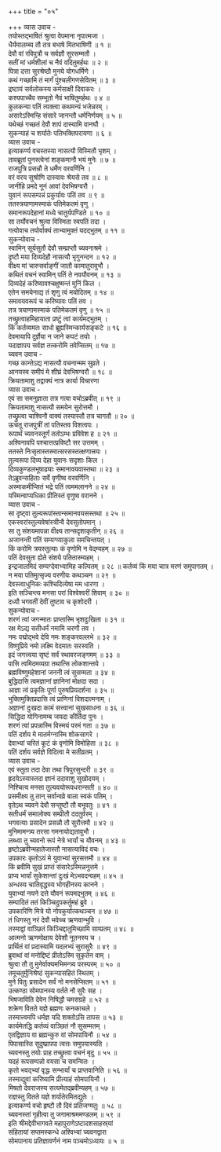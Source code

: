 +++
title = "०५"

+++
व्यास उवाच -  
तयोस्तद्‌भाषितं श्रुत्वा वेपमाना नृपात्मजा ।  
धैर्यमालम्ब्य तौ तत्र बभाषे मितभाषिणी ॥ १ ॥  
देवौ वां रविपुत्रौ च सर्वज्ञौ सुरसम्मतौ ।  
सतीं मां धर्मशीलां च नैवं वदितुमर्हथः ॥ २ ॥  
पित्रा दत्ता सुरश्रेष्ठौ मुनये योगधर्मिणे ।  
कथं गच्छामि तं मार्गं पुंश्चलीगणसेवितम् ॥ ३ ॥  
द्रष्टायं सर्वलोकस्य कर्मसाक्षी दिवाकरः ।  
कश्यपाच्चैव सम्भूतो नैवं भाषितुमर्हथः ॥ ४ ॥  
कुलकन्या पतिं त्यक्त्वा कथमन्यं भजेन्नरम् ।  
असारेऽस्मिन्हि संसारे जानन्तौ धर्मनिर्णयम् ॥ ५ ॥  
यथेच्छं गच्छतं देवौ शापं दास्यामि वानघौ ।  
सुकन्याहं च शर्यातेः पतिभक्तिपरायणा ॥ ६ ॥  
व्यास उवाच -  
इत्याकर्ण्य वचस्तस्या नासत्यौ विस्मितौ भृशम् ।  
तावब्रूतां पुनस्त्वेनां शङ्कमानौ भयं मुनेः ॥ ७ ॥  
राजपुत्रि प्रसन्नौ ते धर्मेण वरवर्णिनि ।  
वरं वरय सुश्रोणि दास्यावः श्रेयसे तव ॥ ८ ॥  
जानीहि प्रमदे नूनं आवां देवभिषग्वरौ ।  
युवानं रूपसम्पन्नं प्रकुर्यावः पतिं तव ॥ ९ ॥  
ततस्त्रयाणामस्माकं पतिमेकतमं वृणु ।  
समानरूपदेहानां मध्ये चातुर्यपण्डिते ॥ १० ॥  
सा तर्योवचनं श्रुत्वा विस्मिता स्वपतिं तदा ।  
गत्वोवाच तयोर्वाक्यं ताभ्यामुक्तं यदद्‌भुतम् ॥ ११ ॥  
सुकन्योवाच -  
स्वामिन् सूर्यसुतौ देवौ सम्प्राप्तौ च्यवनाश्रमे ।  
दृष्टौ मया दिव्यदेहौ नासत्यौ भृगुनन्दन ॥ १२ ॥  
वीक्ष्य मां चारुसर्वाङ्गीं जातौ कामातुरावुभौ ।  
कथितं वचनं स्वामिन् पतिं ते नवयौवनम् ॥ १३ ॥  
दिव्यदेहं करिष्यावश्चक्षुष्मन्तं मुनिं किल ।  
एतेन समयेनाद्य तं शृणु त्वं मयोदितम् ॥ १४ ॥  
समावयवरूपं च करिष्यावः पतिं तव ।  
तत्र त्रयाणामस्माकं पतिमेकतमं वृणु ॥ १५ ॥  
तच्छ्रुत्वाहमिहायाता प्रष्टुं त्वां कार्यमद्‌भुतम् ।  
किं कर्तव्यमतः साधो ब्रूह्यस्मिन्कार्यसङ्कटे ॥ १६ ॥  
देवमायापि दुर्ज्ञेया न जाने कपटं तयोः ।  
यदाज्ञापय सर्वज्ञ तत्करोमि तवेप्सितम् ॥ १७ ॥  
च्यवन उवाच -  
गच्छ कान्तेऽद्य नासत्यौ वचनान्मम सुव्रते ।  
आनयस्व समीपं मे शीघ्रं देवभिषग्वरौ ॥ १८ ॥  
क्रियतामाशु तद्वाक्यं नात्र कार्या विचारणा  
व्यास उवाच -  
एवं सा समनुज्ञाता तत्र गत्वा वचोऽब्रवीत् ॥ १९ ॥  
क्रियतामाशु नासत्यौ समयेन सुरोत्तमौ ।  
तच्छ्रुत्वा चाश्विनौ वाक्यं तस्यास्तौ तत्र चागतौ ॥ २० ॥  
ऊचतू राजपुत्रीं तां पतिस्तव विशत्वपः ।  
रूपार्थं च्यवनस्तूर्णं ततोऽम्भः प्रविवेश ह ॥ २१ ॥  
अश्विनावपि पश्चात्तत्प्रविष्टौ सर उत्तमम् ।  
ततस्ते निःसृतास्तस्मात्सरसस्तत्क्षणात्त्रयः ।  
तुल्यरूपा दिव्य देहा युवानः सदृशाः किल ।  
दिव्यकुण्डलभूषाढ्याः समानावयवास्तथा ॥ २३ ॥  
तेऽब्रुवन्सहिताः सर्वे वृणीष्व वरवर्णिनि ।  
अस्माकमीप्सितं भद्रे पतिं त्वममलानने ॥ २४ ॥  
यस्मिन्वाप्यधिका प्रीतिस्तं वृणुष्व वरानने ।  
व्यास उवाच -  
सा दृष्ट्वा तुल्यरूपांस्तान्समानवयसस्तथा ॥ २५ ॥  
एकस्वरांस्तुल्यवेषांस्त्रीन्वै देवसुतोपमान् ।  
सा तु संशयमापन्ना वीक्ष्य तान्सदृशाकृतीन् ॥ २६ ॥  
अजानन्ती पतिं सम्यग्व्याकुला समचिन्तयत् ।  
किं करोमि त्रयस्तुल्याः कं वृणोमि न वेद्म्यहम् ॥ २७ ॥  
पतिं देवसुता ह्येते संशये पतितास्म्यहम् ।  
इन्द्रजालमिदं सम्यग्देवाभ्यामिह कल्पितम् ॥ २८ ॥
कर्तव्यं किं मया चात्र मरणं समुपागतम् ।  
न मया पतिमुत्सृज्य वरणीयः कथञ्चन ॥ २९ ॥  
देवस्त्वाधुनिकः कश्चिदित्येषा मम धारणा ।  
इति सञ्चिन्त्य मनसा परां विश्वेश्वरीं शिवाम् ॥ ३० ॥  
दध्यौ भगवतीं देवीं तुष्टाव च कृशोदरी ।  
सुकन्योवाच -  
शरणं त्वां जगन्मातः प्राप्तास्मि भृशदुःखिता ॥ ३१ ॥  
रक्ष मेऽद्य सतीधर्मं नमामि चरणौ तव ।  
नमः पद्मोद्‌भवे देवि नमः शङ्करवल्लभे ॥ ३२ ॥  
विष्णुप्रिये नमो लक्ष्मि वेदमातः सरस्वति ।  
इदं जगत्त्वया सृष्टं सर्वं स्थावरजङ्गमम् ॥ ३३ ॥  
पासि त्वमिदमव्यग्रा तथात्सि लोकशान्तये ।  
ब्रह्मविष्णुमहेशानां जननी त्वं सुसम्मता ॥ ३४ ॥  
बुद्धिदासि त्वमज्ञानां ज्ञानिनां मोक्षदा सदा ।  
आज्ञा त्वं प्रकृतिः पूर्णा पुरुषप्रियदर्शना ॥ ३५ ॥  
भुक्तिमुक्तिप्रदासि त्वं प्राणिनां विशदात्मनाम् ।  
अज्ञानां दुःखदा कामं सत्त्वानां सुखसाधना ॥ ३६ ॥  
सिद्धिदा योगिनामम्ब जयदा कीर्तिदा पुनः ।  
शरणं त्वां प्रपन्नास्मि विस्मयं परमं गता ॥ ३७ ॥  
पतिं दर्शय मे मातर्मग्नास्मि शोकसागरे ।  
देवाभ्यां चरितं कूटं कं वृणोमि विमोहिता ॥ ३८ ॥  
पतिं दर्शय सर्वज्ञे विदित्वा मे सतीव्रतम् ।  
व्यास उवाच -  
एवं स्तुता तदा देवा तथा त्रिपुरसुन्दरी ॥ ३९ ॥  
हृदयेऽस्यास्तदा ज्ञानं ददावाशु सुखोदयम् ।  
निश्चित्य मनसा तुल्यवयोरूपधरान्सती ॥ ४० ॥  
प्रसमीक्ष्य तु तान् सर्वान्वव्रे बाला स्वकं पतिम् ।  
वृतेऽथ च्यवने देवौ सन्तुष्टौ तौ बभूवतुः ॥ ४१ ॥  
सतीधर्मं समालोक्य सम्प्रीतौ ददतुर्वरम् ।  
भगवत्याः प्रसादेन प्रसन्नौ तौ सुरौत्तमौ ॥ ४२ ॥  
मुनिमामन्त्र्य तरसा गमनायोद्यतावुभौ ।  
लब्ध्वा तु च्यवनो रूपं नेत्रे भार्यां च यौवनम् ॥ ४३ ॥  
हृष्टोऽब्रवीन्महातेजास्तौ नासत्याविदं वचः ।  
उपकारः कृतोऽयं मे युवाभ्यां सुरसत्तमौ ॥ ४४ ॥  
किं ब्रवीमि सुखं प्राप्तं संसारेऽस्मिन्ननुत्तमे ।  
प्राप्य भार्यां सुकेशान्तां दुःखं मेऽभवदन्वहम् ॥ ४५ ॥  
अन्धस्य चातिवृद्धस्य भोगहीनस्य कानने ।  
युवाभ्यां नयने दत्ते यौवनं रूपमद्‌भुतम् ॥ ४६ ॥  
सम्पादितं ततं किञ्चिदुपकर्तुमहं ब्रुवे ।  
उपकारिणि मित्रे यो नोपकुर्यात्कथञ्चन ॥ ४७ ॥  
तं धिगस्तु नरं देवौ भवेच्च ऋणवान्भुवि ।  
तस्माद्वां वाञ्छितं किञ्चिद्दातुमिच्छामि साम्प्रतम् ॥ ४८ ॥  
आत्मनो ऋणमोक्षाय देवेशौ नूतनस्य च ।  
प्रार्थितं वां प्रदास्यामि यदलभ्यं सुरासुरैः ॥ ४९ ॥  
ब्रुवाथां वां मनोद्दिष्टं प्रीतोऽस्मि सुकृतेन वाम् ।  
श्रुत्वा तौ तु मुनेर्वाक्यमभिमन्त्र्य परस्परम् ॥ ५० ॥  
तमूचतुर्मुनिश्रेष्ठं सुकन्यासहितं स्थितम् ।  
मुने पितुः प्रसादेन सर्वं नो मनसेप्सितम् ॥ ५१ ॥  
उत्कण्ठा सोमपानस्य वर्तते नौ सुरैः सह ।  
भिषजाविति देवेन निषिद्धौ चमसग्रहे ॥ ५२ ॥  
शक्रेण वितते यज्ञे ब्रह्मणः कनकाचले ।  
तस्मात्त्वमपि धर्मज्ञ यदि शक्तोऽसि तापस ॥ ५३ ॥  
कार्यमेतद्धि कर्तव्यं वाञ्छितं नौ सुसम्मतम् ।  
एतद्विज्ञाय वा ब्रह्मन्कुरु वां सोमपायिनौ ॥ ५४ ॥  
पिपासास्ति सुदुष्प्रापपा त्वत्तः समुपयास्यति ।  
च्यवनस्तु तयोः प्राह तच्छ्रुत्वा वचनं मृदु ॥ ५५ ॥  
यदहं रूपसम्पन्नो वयसा च समन्वितः ।  
कृतो भवद्‌भ्यां वृद्धः सन्भार्यां च प्राप्तवानिति ॥ ५६ ॥  
तस्माद्युवां करिष्यामि प्रीत्याहं सोमपायिनौ ।  
मिषतो देवराजस्य सत्यमेतद्‌ब्रवीम्यहम् ॥ ५७ ॥  
राज्ञस्तु वितते यज्ञे शर्यातेरमितद्युतेः ।  
इत्याकर्ण्य वचो हृष्टौ तौ दिवं प्रतिजग्मतुः ॥ ५८ ॥  
च्यवनस्तां गृहीत्वा तु जगामाश्रममण्डलम् ॥ ५९ ॥  
इति श्रीमद्देवीभागवते महापुराणेऽष्टादशसाहस्र्यां  
संहितायां सप्तमस्कन्धे अश्विभ्यां च्यवनद्वारा  
सोमपानाय प्रतिज्ञावर्णनं नाम पञ्चमोऽध्यायः ॥ ५ ॥
